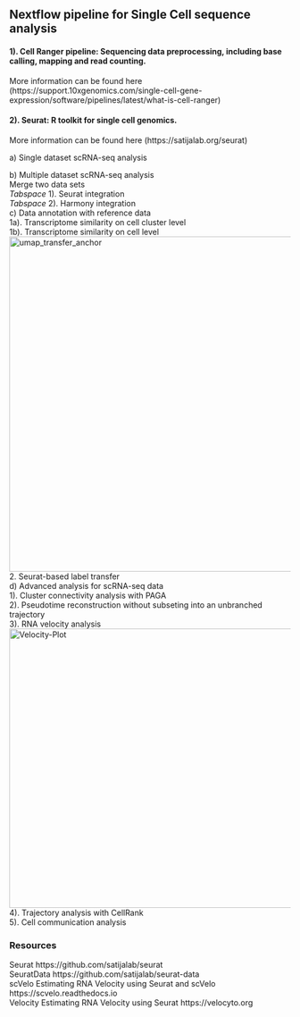<h2> Nextflow pipeline for Single Cell sequence analysis </h2>

<h4>1). Cell Ranger pipeline: Sequencing data preprocessing, including base calling, mapping and read counting.</h4> More information can be found here (https://support.10xgenomics.com/single-cell-gene-expression/software/pipelines/latest/what-is-cell-ranger)

<h4>2). Seurat: R toolkit for single cell genomics. </h4> More information can be found here (https://satijalab.org/seurat)

a) Single dataset scRNA-seq analysis

b) Multiple dataset scRNA-seq analysis</br>
  Merge two data sets</br>
    *Tabspace* 1). Seurat integration</br>
    *Tabspace* 2). Harmony integration</br>
c) Data annotation with reference data</br>
    1a). Transcriptome similarity on cell cluster level</br>
    1b). Transcriptome similarity on cell level</br>
      <img width="600" height="600" alt="umap_transfer_anchor" src="https://github.com/user-attachments/assets/b7eb68f3-f09e-48a8-bab0-6ee8546f24ca" /></br>
    2. Seurat-based label transfer</br>
d) Advanced analysis for scRNA-seq data</br>
    1). Cluster connectivity analysis with PAGA</br>
    2). Pseudotime reconstruction without subseting into an unbranched trajectory</br>
    3). RNA velocity analysis</br>
    <img width="600" height="500" alt="Velocity-Plot" src="https://github.com/user-attachments/assets/44d90282-b064-4ac8-9b33-83e2e664475a" /></br>
    4). Trajectory analysis with CellRank</br>
    5). Cell communication analysis</br>

   
<h3>Resources</h3>
Seurat https://github.com/satijalab/seurat</br>
SeuratData https://github.com/satijalab/seurat-data</br>
scVelo Estimating RNA Velocity using Seurat and scVelo https://scvelo.readthedocs.io</br>
Velocity Estimating RNA Velocity using Seurat https://velocyto.org</br>
